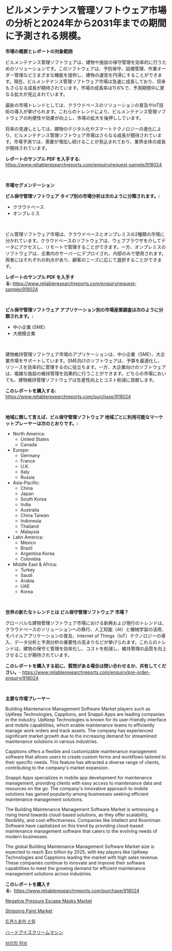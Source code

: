 <p><h1>ビルメンテナンス管理ソフトウェア市場の分析と2024年から2031年までの期間に予測される規模。</h1></p><p><strong>市場の概要とレポートの対象範囲</strong></p>
<p><p>ビルメンテナンス管理ソフトウェアは、建物や施設の保守管理を効率的に行うためのソリューションです。このソフトウェアは、予防保守、設備管理、作業オーダー管理などさまざまな機能を提供し、建物の運営を円滑にすることができます。現在、ビルメンテナンス管理ソフトウェア市場は急速に成長しており、将来もさらなる成長が期待されています。市場の成長率は11.6%で、予測期間中に更なる拡大が見込まれています。</p><p>最新の市場トレンドとしては、クラウドベースのソリューションの普及やIoT技術の導入が挙げられます。これらのトレンドにより、ビルメンテナンス管理ソフトウェアの利便性や効果が向上し、市場の拡大を後押ししています。</p><p>将来の見通しとしては、建物のデジタル化やスマートテクノロジーの進化により、ビルメンテナンス管理ソフトウェア市場はさらなる成長が期待されています。市場予測では、需要が増加し続けることが見込まれており、業界全体の成長が期待されています。</p></p>
<p><strong>レポートのサンプル PDF を入手する:</strong> <a href="https://www.reliableresearchreports.com/enquiry/request-sample/918024">https://www.reliableresearchreports.com/enquiry/request-sample/918024</a></p>
<p>&nbsp;</p>
<p><strong>市場セグメンテーション</strong></p>
<p><strong>ビル保守管理ソフトウェア タイプ別の市場分析は次のように分類されます。:</strong></p>
<p><ul><li>クラウドベース</li><li>オンプレミス</li></ul></p>
<p>&nbsp;</p>
<p><p>ビル管理ソフトウェア市場は、クラウドベースとオンプレミスの2種類の市場に分かれています。クラウドベースのソフトウェアは、ウェブブラウザを介してデータにアクセスし、リモートで管理することができます。一方、オンプレミスのソフトウェアは、企業内のサーバーにデプロイされ、内部のみで使用されます。両者にはそれぞれの利点があり、顧客のニーズに応じて選択することができます。</p></p>
<p><strong>レポートのサンプル PDF を入手する:</strong>&nbsp;<a href="https://www.reliableresearchreports.com/enquiry/request-sample/918024">https://www.reliableresearchreports.com/enquiry/request-sample/918024</a></p>
<p>&nbsp;</p>
<p><strong> ビル保守管理ソフトウェア アプリケーション別の市場産業調査は次のように分類されます。:</strong></p>
<p><ul><li>中小企業 (SME)</li><li>大規模企業</li></ul></p>
<p>&nbsp;</p>
<p><p>建物維持管理ソフトウェア市場のアプリケーションは、中小企業（SME）、大企業市場をサポートしています。SME向けのソフトウェアは、予算を最適化し、リソースを効率的に管理するのに役立ちます。一方、大企業向けのソフトウェアは、複雑な施設の維持管理を効果的に行うことができます。どちらの市場においても、建物維持管理ソフトウェアは生産性向上とコスト削減に貢献します。</p></p>
<p><strong>このレポートを購入する:</strong>&nbsp; <a href="https://www.reliableresearchreports.com/purchase/918024">https://www.reliableresearchreports.com/purchase/918024</a></p>
<p>&nbsp;</p>
<p><strong>地域に関して言えば、ビル保守管理ソフトウェア 地域ごとに利用可能なマーケットプレーヤーは次のとおりです。:</strong></p>
<p><ul>
    <li>
        North America:
        <ul>
            <li>United States</li>
            <li>Canada</li>
        </ul>
    </li>
    <li>
        Europe:
        <ul>
            <li>Germany</li>
            <li>France</li>
            <li>U.K.</li>
            <li>Italy</li>
            <li>Russia</li>
        </ul>
    </li>
    <li>
        Asia-Pacific:
        <ul>
            <li>China</li>
            <li>Japan</li>
            <li>South Korea</li>
            <li>India</li>
            <li>Australia</li>
            <li>China Taiwan</li>
            <li>Indonesia</li>
            <li>Thailand</li>
            <li>Malaysia</li>
        </ul>
    </li>
    <li>
        Latin America:
        <ul>
            <li>Mexico</li>
            <li>Brazil</li>
            <li>Argentina Korea</li>
            <li>Colombia</li>
        </ul>
    </li>
    <li>
        Middle East & Africa:
        <ul>
            <li>Turkey</li>
            <li>Saudi</li>
            <li>Arabia</li>
            <li>UAE</li>
            <li>Korea</li>
        </ul>
    </li>
    </ul></p>
<p>&nbsp;</p>
<p><strong>世界の新たなトレンドとは ビル保守管理ソフトウェア 市場？</strong></p>
<p><p>グローバルな建物管理ソフトウェア市場における新興および現行のトレンドは、クラウドベースのソリューションへの移行、人工知能（AI）と機械学習の活用、モバイルアプリケーションの普及、Internet of Things（IoT）テクノロジーの導入、データ分析と予測分析の重要性の高まりなどが挙げられます。これらのトレンドは、建物の保守と管理を効率化し、コストを削減し、維持管理の品質を向上させることが期待されています。</p></p>
<p><strong>このレポートを購入する前に、質問がある場合は問い合わせるか、共有してください。</strong>- <a href="https://www.reliableresearchreports.com/enquiry/pre-order-enquiry/918024">https://www.reliableresearchreports.com/enquiry/pre-order-enquiry/918024</a></p>
<p>&nbsp;</p>
<p><strong>主要な市場プレーヤー</strong></p>
<p><p>Building Maintenance Management Software Market players such as UpKeep Technologies, Capptions, and Snappii Apps are leading companies in the industry. UpKeep Technologies is known for its user-friendly interface and mobile capabilities, which enable maintenance teams to efficiently manage work orders and track assets. The company has experienced significant market growth due to the increasing demand for streamlined maintenance solutions in various industries.</p><p>Capptions offers a flexible and customizable maintenance management software that allows users to create custom forms and workflows tailored to their specific needs. This feature has attracted a diverse range of clients, contributing to the company's market expansion.</p><p>Snappii Apps specializes in mobile app development for maintenance management, providing clients with easy access to maintenance data and resources on the go. The company's innovative approach to mobile solutions has gained popularity among businesses seeking efficient maintenance management solutions.</p><p>The Building Maintenance Management Software Market is witnessing a rising trend towards cloud-based solutions, as they offer scalability, flexibility, and cost-effectiveness. Companies like Intellect and Rosmiman Software have capitalized on this trend by providing cloud-based maintenance management software that caters to the evolving needs of modern businesses.</p><p>The global Building Maintenance Management Software Market size is expected to reach $xx billion by 2025, with key players like UpKeep Technologies and Capptions leading the market with high sales revenue. These companies continue to innovate and improve their software capabilities to meet the growing demand for efficient maintenance management solutions across industries.</p></p>
<p><strong>このレポートを購入する:</strong>&nbsp;&nbsp;<a href="https://www.reliableresearchreports.com/purchase/918024">https://www.reliableresearchreports.com/purchase/918024</a></p>
<p><p><a href="https://pretty-mail-caf.notion.site/Negative-Pressure-Escape-Masks-Market-Size-2024-2031-Global-Industrial-Analysis-Key-Geographical--5fa0be99a37d43559e6c9cb2f00e079f">Negative Pressure Escape Masks Market</a></p><p><a href="https://view.publitas.com/reportprime-1/stripping-paint-market-size-share-trends-analysis-report-by-application-regional-outlook-competitive-strategies-and-segment-forecasts-2024-2031/">Stripping Paint Market</a></p><p><a href="https://medium.com/@derekhudtson897657/%ED%8A%B8%EB%9E%9C%EC%8A%A4%ED%8F%AC%EB%A8%B8-%EC%8A%A4%ED%8B%B8-%EC%8B%9C%EC%9E%A5-%EC%A0%84%EB%A7%9D-%EC%82%B0%EC%97%85-%EA%B0%9C%EC%9A%94-%EB%B0%8F-%EC%98%88%EC%B8%A1-2024%EB%85%84%EB%B6%80%ED%84%B0-2031%EB%85%84-920f68ac17ec">트랜스포머 스틸</a></p><p><a href="https://medium.com/@naomieconner2023/%E3%83%8F%E3%83%BC%E3%83%89%E3%82%A2%E3%82%A4%E3%82%B9%E3%82%AF%E3%83%AA%E3%83%BC%E3%83%A0%E3%83%9E%E3%82%B7%E3%83%B3%E5%B8%82%E5%A0%B4%E5%B1%95%E6%9C%9B-%E6%A5%AD%E7%95%8C%E6%A6%82%E8%A6%81%E3%81%A8%E4%BA%88%E6%B8%AC-2024%E5%B9%B4%E3%81%8B%E3%82%892031%E5%B9%B4%E3%81%B8-02bd427d9742">ハードアイスクリームマシン</a></p><p><a href="https://medium.com/@derekhudtson897657/2024%EB%85%84%EB%B6%80%ED%84%B0-2031%EB%85%84%EA%B9%8C%EC%A7%80-%EC%98%88%EC%83%81%EB%90%98%EB%8A%94-bridging-hub-%EC%8B%9C%EC%9E%A5-%EB%B6%84%EC%84%9D-%EB%B0%8F-%EA%B7%9C%EB%AA%A8%EC%97%90-%EB%8C%80%ED%95%9C-%EC%A0%84%EB%A7%9D-4ce6e7e026fc">브리징 허브</a></p></p>